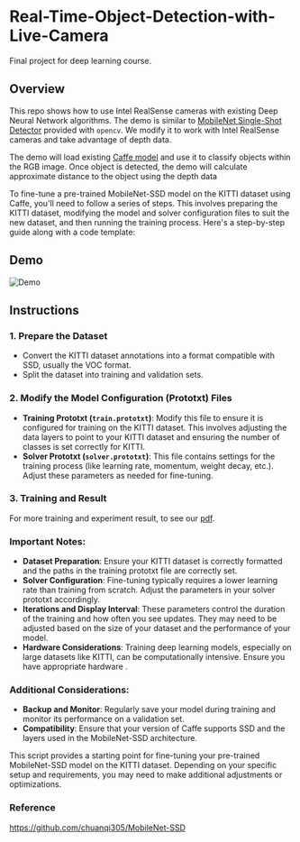 # Real-Time-Object-Detection-with-Live-Camera
Final project for deep learning course.

## Overview
This repo shows how to use Intel RealSense cameras with existing Deep Neural Network algorithms. The demo is similar to [MobileNet Single-Shot Detector](https://github.com/opencv/opencv/blob/3.4.0/samples/dnn/ssd_mobilenet_object_detection.cpp) provided with `opencv`. We modify it to work with Intel RealSense cameras and take advantage of depth data. 


The demo will load existing [Caffe model](https://github.com/chuanqi305/MobileNet-SSD) and use it to classify objects within the RGB image. Once object is detected, the demo will calculate approximate distance to the object using the depth data


To fine-tune a pre-trained MobileNet-SSD model on the KITTI dataset using Caffe, you'll need to follow a series of steps. This involves preparing the KITTI dataset, modifying the model and solver configuration files to suit the new dataset, and then running the training process. Here's a step-by-step guide along with a code template:

## Demo
![Demo](https://github.com/oliver1112/Real-Time-Object-Detection-with-Live-Camera/blob/main/demo/Screencast%20from%2012-15-2023%2011_54_58%20PM.gif)

## Instructions
### 1. Prepare the Dataset
- Convert the KITTI dataset annotations into a format compatible with SSD, usually the VOC format.
- Split the dataset into training and validation sets.

### 2. Modify the Model Configuration (Prototxt) Files
- **Training Prototxt (`train.prototxt`)**: Modify this file to ensure it is configured for training on the KITTI dataset. This involves adjusting the data layers to point to your KITTI dataset and ensuring the number of classes is set correctly for KITTI.
- **Solver Prototxt (`solver.prototxt`)**: This file contains settings for the training process (like learning rate, momentum, weight decay, etc.). Adjust these parameters as needed for fine-tuning.

### 3. Training and Result
For more training and experiment result, to see our [pdf](https://github.com/oliver1112/Real-Time-Object-Detection-with-Live-Camera/blob/main/Real-Time%20Object%20Detection%20with%20Live%20Camera%20.pdf).

### Important Notes:
- **Dataset Preparation**: Ensure your KITTI dataset is correctly formatted and the paths in the training prototxt file are correctly set.
- **Solver Configuration**: Fine-tuning typically requires a lower learning rate than training from scratch. Adjust the parameters in your solver prototxt accordingly.
- **Iterations and Display Interval**: These parameters control the duration of the training and how often you see updates. They may need to be adjusted based on the size of your dataset and the performance of your model.
- **Hardware Considerations**: Training deep learning models, especially on large datasets like KITTI, can be computationally intensive. Ensure you have appropriate hardware .

### Additional Considerations:
- **Backup and Monitor**: Regularly save your model during training and monitor its performance on a validation set.
- **Compatibility**: Ensure that your version of Caffe supports SSD and the layers used in the MobileNet-SSD architecture.

This script provides a starting point for fine-tuning your pre-trained MobileNet-SSD model on the KITTI dataset. Depending on your specific setup and requirements, you may need to make additional adjustments or optimizations.


### Reference
https://github.com/chuanqi305/MobileNet-SSD
